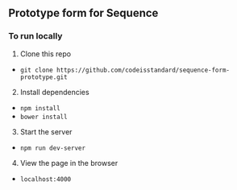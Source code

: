 ## Prototype form for Sequence

### To run locally
1. Clone this repo
  * `git clone https://github.com/codeisstandard/sequence-form-prototype.git`
2. Install dependencies
  * `npm install`
  * `bower install`
3. Start the server
  * `npm run dev-server`
4. View the page in the browser
  * `localhost:4000`

